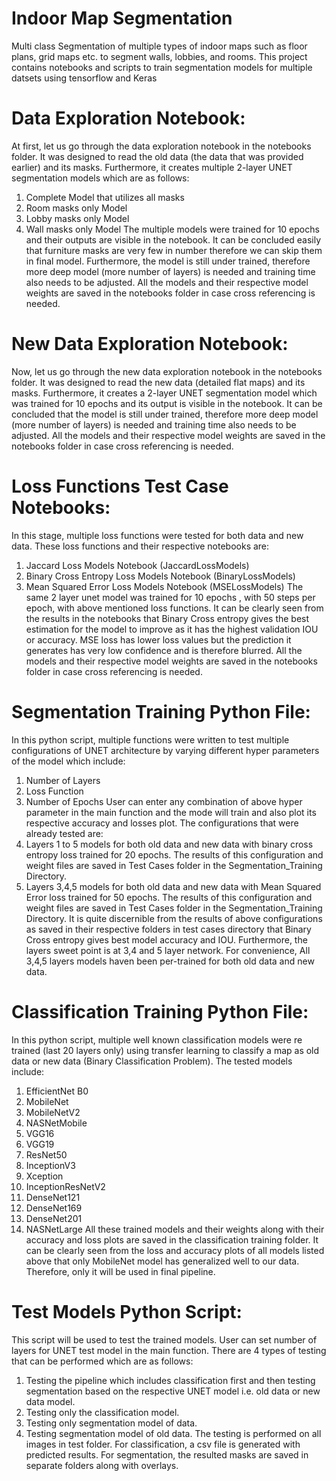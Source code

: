 # Indoor Map Segmentation

Multi class Segmentation of multiple types of indoor maps such as floor plans, grid maps etc. to segment walls, lobbies, and rooms. This project contains notebooks and scripts to train segmentation models for multiple datsets using tensorflow and Keras

# Data Exploration Notebook:

At first, let us go through the data exploration notebook in the notebooks folder. It was designed to read the old data (the data that was provided earlier) and its masks. Furthermore, it creates multiple 2-layer UNET segmentation models which are as follows:
1.	Complete Model that utilizes all masks
2.	Room masks only Model
3.	Lobby masks only Model
4.	Wall masks only Model
The multiple models were trained for 10 epochs and their outputs are visible in the notebook. It can be concluded easily that furniture masks are very few in number therefore we can skip them in final model. Furthermore, the model is still under trained, therefore more deep model (more number of layers) is needed and training time also needs to be adjusted. All the models and their respective model weights are saved in the notebooks folder in case cross referencing is needed.

# New Data Exploration Notebook:
Now, let us go through the new data exploration notebook in the notebooks folder. It was designed to read the new data (detailed flat maps) and its masks. Furthermore, it creates a 2-layer UNET segmentation model which was  trained for 10 epochs and its output is visible in the notebook. It can be concluded that the model is still under trained, therefore more deep model (more number of layers) is needed and training time also needs to be adjusted. All the models and their respective model weights are saved in the notebooks folder in case cross referencing is needed.   

# Loss Functions Test Case Notebooks:
In this stage, multiple loss functions were tested for both data and new data. These loss functions and their respective notebooks are:
1.	Jaccard Loss Models Notebook (JaccardLossModels)
2.	Binary Cross Entropy Loss Models Notebook (BinaryLossModels)
3.	Mean Squared Error Loss Models Notebook (MSELossModels)
The same 2 layer unet model was trained for 10 epochs , with 50 steps per epoch, with above mentioned loss functions. It can be clearly seen from the results in the notebooks that Binary Cross entropy gives the best estimation for the model to improve as it has the highest validation IOU or accuracy. MSE loss has lower loss values but the prediction it generates has very low confidence and is therefore blurred.  All the models and their respective model weights are saved in the notebooks folder in case cross referencing is needed.

# Segmentation Training Python File:
In this python script, multiple functions were written to test multiple configurations of UNET architecture by varying different hyper parameters of the model which include:
1.	Number of Layers
2.	Loss Function
3.	Number of Epochs
User can enter any combination of above hyper parameter in the main function and the mode will train and also plot its respective accuracy and losses plot. 
The configurations that were already tested are:
1.	Layers 1 to 5 models for both old data and new data with binary cross entropy loss trained for 20 epochs. The results of this configuration and weight files are saved in Test Cases folder in the Segmentation_Training Directory.
2.	Layers 3,4,5 models for both old data and new data with Mean Squared Error loss trained for 50 epochs. The results of this configuration and weight files are saved in Test Cases folder in the Segmentation_Training Directory.
It is quite discernible from the results of above configurations as saved in their respective folders in test cases directory that Binary Cross entropy gives best model accuracy and IOU. Furthermore, the layers sweet point is at 3,4 and 5 layer network.
For convenience, All 3,4,5 layers models haven been per-trained for both old data and new data.

# Classification Training Python File:
In this python script, multiple well known classification models were re trained (last 20 layers only) using transfer learning to classify a map as old data or new data (Binary Classification Problem). The tested models include:
1.	EfficientNet B0
2.	MobileNet
3.	MobileNetV2
4.	NASNetMobile
5.	VGG16
6.	VGG19
7.	ResNet50
8.	InceptionV3
9.	Xception
10.	InceptionResNetV2
11.	DenseNet121
12.	DenseNet169
13.	DenseNet201
14.	NASNetLarge
All these trained models and their weights along with their accuracy and loss plots are saved in the classification training folder.
It can be clearly seen from the loss and accuracy plots of all models listed above that only MobileNet model has generalized well to our data. Therefore, only it will be used in final pipeline.
# Test Models Python Script:
This script will be used to test the trained models. User can set number of layers for UNET test model in the main function. There are 4 types of testing that can be performed which are as follows:
1.	Testing the pipeline which includes classification first and then testing segmentation based on the respective UNET model i.e. old data or new data model.
2.	Testing only the classification model.
3.	Testing only segmentation model of data.
4.	Testing segmentation model of old data.
The testing is performed on all images in test folder. For classification, a csv file is generated with predicted results. For segmentation, the resulted masks are saved in separate folders along with overlays.
